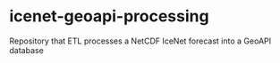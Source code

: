 # icenet-geoapi-processing
Repository that ETL processes a NetCDF IceNet forecast into a GeoAPI database
